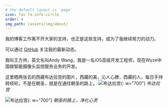 ```yaml
---
# the default layout is 'page'
icon: fas fa-info-circle
order: 4
img_path: /assets/img/about/
---
```


我的博客工作离不开大家的支持，也正是这些支持，成为了我继续努力的动力。

可以通过 [GitHub](https://github.com/andy1413) 关注我的最新动态。

我叫王方帅，英文名叫Andy Wang，我是一名iOS高级开发工程师，现在Wyze中国做智能摄像头监控服务业务的开发。

这里晒两张去的西藏布达拉宫的图片，西藏的美，沁人心脾，西藏的人，每日手持转经轮，不是在朝圣，就是在通往朝圣的路上。
![布达拉宫](budalagong.jpg){: w="700"}
_布达拉宫_

![布达拉宫](xizangdelantian.jpg){: w="700"}
_朝圣的路上，净化心灵_


